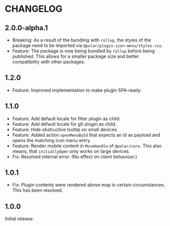 # CHANGELOG

## 2.0.0-alpha.1

- Breaking: As a result of the bundling with `rollup`, the styles of the package need to be imported via `@polar/plugin-icon-menu/styles.css`.
- Feature: The package is now being bundled by `rollup` before being published. This allows for a smaller package size and better compatibility with other packages.

## 1.2.0

- Feature: Improved implementation to make plugin SPA-ready.

## 1.1.0

- Feature: Add default locale for filter plugin as child.
- Feature: Add default locale for gfi plugin as child.
- Feature: Hide obstructive tooltip on small devices.
- Feature: Added action `openMenuById` that expects an id as payload and opens the matching icon menu entry.
- Feature: Render mobile content in `MoveHandle` of `@polar/core`. This also means, that `initiallyOpen` only works on large devices.
- Fix: Resolved internal error. (No effect on client behaviour.)

## 1.0.1

- Fix: Plugin contents were rendered above map in certain circumstances. This has been resolved.

## 1.0.0

Initial release.
